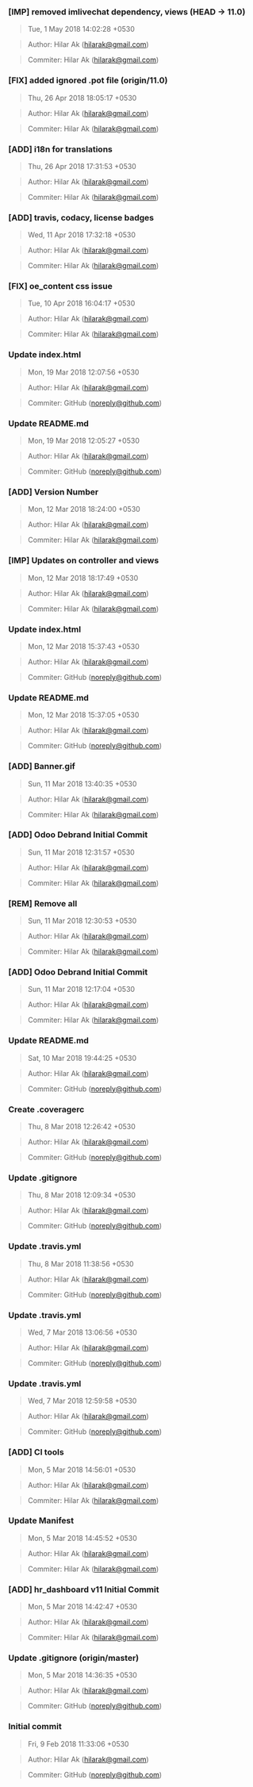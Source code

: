 ### [IMP] removed imlivechat dependency, views (HEAD -> 11.0)
>Tue, 1 May 2018 14:02:28 +0530

>Author: Hilar Ak (hilarak@gmail.com)

>Commiter: Hilar Ak (hilarak@gmail.com)




### [FIX] added ignored .pot file (origin/11.0)
>Thu, 26 Apr 2018 18:05:17 +0530

>Author: Hilar Ak (hilarak@gmail.com)

>Commiter: Hilar Ak (hilarak@gmail.com)




### [ADD] i18n for translations
>Thu, 26 Apr 2018 17:31:53 +0530

>Author: Hilar Ak (hilarak@gmail.com)

>Commiter: Hilar Ak (hilarak@gmail.com)




### [ADD] travis, codacy, license badges
>Wed, 11 Apr 2018 17:32:18 +0530

>Author: Hilar Ak (hilarak@gmail.com)

>Commiter: Hilar Ak (hilarak@gmail.com)




### [FIX] oe_content css issue
>Tue, 10 Apr 2018 16:04:17 +0530

>Author: Hilar Ak (hilarak@gmail.com)

>Commiter: Hilar Ak (hilarak@gmail.com)




### Update index.html
>Mon, 19 Mar 2018 12:07:56 +0530

>Author: Hilar Ak (hilarak@gmail.com)

>Commiter: GitHub (noreply@github.com)




### Update README.md
>Mon, 19 Mar 2018 12:05:27 +0530

>Author: Hilar Ak (hilarak@gmail.com)

>Commiter: GitHub (noreply@github.com)




### [ADD] Version Number
>Mon, 12 Mar 2018 18:24:00 +0530

>Author: Hilar Ak (hilarak@gmail.com)

>Commiter: Hilar Ak (hilarak@gmail.com)




### [IMP] Updates on controller and views
>Mon, 12 Mar 2018 18:17:49 +0530

>Author: Hilar Ak (hilarak@gmail.com)

>Commiter: Hilar Ak (hilarak@gmail.com)




### Update index.html
>Mon, 12 Mar 2018 15:37:43 +0530

>Author: Hilar Ak (hilarak@gmail.com)

>Commiter: GitHub (noreply@github.com)




### Update README.md
>Mon, 12 Mar 2018 15:37:05 +0530

>Author: Hilar Ak (hilarak@gmail.com)

>Commiter: GitHub (noreply@github.com)




### [ADD] Banner.gif
>Sun, 11 Mar 2018 13:40:35 +0530

>Author: Hilar Ak (hilarak@gmail.com)

>Commiter: Hilar Ak (hilarak@gmail.com)




### [ADD] Odoo Debrand Initial Commit
>Sun, 11 Mar 2018 12:31:57 +0530

>Author: Hilar Ak (hilarak@gmail.com)

>Commiter: Hilar Ak (hilarak@gmail.com)




### [REM] Remove all
>Sun, 11 Mar 2018 12:30:53 +0530

>Author: Hilar Ak (hilarak@gmail.com)

>Commiter: Hilar Ak (hilarak@gmail.com)




### [ADD] Odoo Debrand Initial Commit
>Sun, 11 Mar 2018 12:17:04 +0530

>Author: Hilar Ak (hilarak@gmail.com)

>Commiter: Hilar Ak (hilarak@gmail.com)




### Update README.md
>Sat, 10 Mar 2018 19:44:25 +0530

>Author: Hilar Ak (hilarak@gmail.com)

>Commiter: GitHub (noreply@github.com)




### Create .coveragerc
>Thu, 8 Mar 2018 12:26:42 +0530

>Author: Hilar Ak (hilarak@gmail.com)

>Commiter: GitHub (noreply@github.com)




### Update .gitignore
>Thu, 8 Mar 2018 12:09:34 +0530

>Author: Hilar Ak (hilarak@gmail.com)

>Commiter: GitHub (noreply@github.com)




### Update .travis.yml
>Thu, 8 Mar 2018 11:38:56 +0530

>Author: Hilar Ak (hilarak@gmail.com)

>Commiter: GitHub (noreply@github.com)




### Update .travis.yml
>Wed, 7 Mar 2018 13:06:56 +0530

>Author: Hilar Ak (hilarak@gmail.com)

>Commiter: GitHub (noreply@github.com)




### Update .travis.yml
>Wed, 7 Mar 2018 12:59:58 +0530

>Author: Hilar Ak (hilarak@gmail.com)

>Commiter: GitHub (noreply@github.com)




### [ADD] CI tools
>Mon, 5 Mar 2018 14:56:01 +0530

>Author: Hilar Ak (hilarak@gmail.com)

>Commiter: Hilar Ak (hilarak@gmail.com)




### Update Manifest
>Mon, 5 Mar 2018 14:45:52 +0530

>Author: Hilar Ak (hilarak@gmail.com)

>Commiter: Hilar Ak (hilarak@gmail.com)




### [ADD] hr_dashboard v11 Initial Commit
>Mon, 5 Mar 2018 14:42:47 +0530

>Author: Hilar Ak (hilarak@gmail.com)

>Commiter: Hilar Ak (hilarak@gmail.com)




### Update .gitignore (origin/master)
>Mon, 5 Mar 2018 14:36:35 +0530

>Author: Hilar Ak (hilarak@gmail.com)

>Commiter: GitHub (noreply@github.com)




### Initial commit
>Fri, 9 Feb 2018 11:33:06 +0530

>Author: Hilar Ak (hilarak@gmail.com)

>Commiter: GitHub (noreply@github.com)




